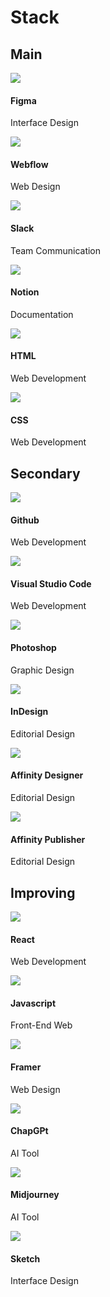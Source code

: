 # Stack

## Main

<div class="flex-grid">
    <div class="card-background col">
        <div class="card-icon">
            <img src="images/stack-figma.svg">
        </div>
        <div class="card-description">
            <h4 class="card-title">Figma</h4>
            <p class="card-paragraph">Interface Design</p>
        </div>
    </div>
    <div class="card-background col">
        <div class="card-icon">
            <img src="images/stack-webflow.svg">
        </div>
        <div class="card-description">
            <h4 class="card-title">Webflow</h4>
            <p class="card-paragraph">Web Design</p>
        </div>
    </div>
</div>

<div class="flex-grid">
    <div class="card-background col">
        <div class="card-icon">
            <img src="images/stack-slack.svg">
        </div>
        <div class="card-description">
            <h4 class="card-title">Slack</h4>
            <p class="card-paragraph">Team Communication</p>
        </div>
    </div>
    <div class="card-background col">
        <div class="card-icon">
            <img src="images/stack-notion.svg">
        </div>
        <div class="card-description">
            <h4 class="card-title">Notion</h4>
            <p class="card-paragraph">Documentation</p>
        </div>
    </div>          
</div>

<div class="flex-grid">
    <div class="card-background col">
        <div class="card-icon">
            <img src="images/stack-html5.svg">
        </div>
        <div class="card-description">
            <h4 class="card-title">HTML</h4>
            <p class="card-paragraph">Web Development</p>
        </div>
    </div>
    <div class="card-background col">
        <div class="card-icon">
            <img src="images/stack-css3.svg">
        </div>
        <div class="card-description">
            <h4 class="card-title">CSS</h4>
            <p class="card-paragraph">Web Development</p>
        </div>
    </div>
</div>

## Secondary

<div class="flex-grid">
    <div class="card-background col">
        <div class="card-icon">
            <img src="images/stack-github.svg">
        </div>
        <div class="card-description">
            <h4 class="card-title">Github</h4>
            <p class="card-paragraph">Web Development</p>
        </div>
    </div>
    <div class="card-background col">
        <div class="card-icon">
            <img src="images/stack-visual-studio-code.svg">
        </div>
        <div class="card-description">
            <h4 class="card-title">Visual Studio Code</h4>
            <p class="card-paragraph">Web Development</p>
        </div>
    </div>
</div>

<div class="flex-grid">
    <div class="card-background col">
        <div class="card-icon">
            <img src="images/stack-photoshop.svg">
        </div>
        <div class="card-description">
            <h4 class="card-title">Photoshop</h4>
            <p class="card-paragraph">Graphic Design</p>
        </div>
    </div>
    <div class="card-background col">
        <div class="card-icon">
            <img src="images/stack-indesign.svg">
        </div>
        <div class="card-description">
            <h4 class="card-title">InDesign</h4>
            <p class="card-paragraph">Editorial Design</p>
        </div>
    </div>
</div>

<div class="flex-grid">
    <div class="card-background col">
        <div class="card-icon">
            <img src="images/stack-affinity-designer.svg">
        </div>
        <div class="card-description">
            <h4 class="card-title">Affinity Designer</h4>
            <p class="card-paragraph">Editorial Design</p>
        </div>
    </div>
    <div class="card-background col">
        <div class="card-icon">
            <img src="images/stack-affinity-publisher.svg">
        </div>
        <div class="card-description">
            <h4 class="card-title">Affinity Publisher</h4>
            <p class="card-paragraph">Editorial Design</p>
        </div>
    </div>
</div>

## Improving

<div class="flex-grid">
    <div class="card-background col">
        <div class="card-icon">
            <img src="images/stack-react.svg">
        </div>
        <div class="card-description">
            <h4 class="card-title">React</h4>
            <p class="card-paragraph">Web Development</p>
        </div>
    </div>
    <div class="card-background col">
        <div class="card-icon">
            <img src="images/stack-javascript.svg">
        </div>
        <div class="card-description">
            <h4 class="card-title">Javascript</h4>
            <p class="card-paragraph">Front-End Web </p>
        </div>
    </div>
</div>

<div class="flex-grid">
    <div class="card-background col">
        <div class="card-icon">
            <img src="images/stack-framer.svg">
        </div>
        <div class="card-description">
            <h4 class="card-title">Framer</h4>
            <p class="card-paragraph">Web Design</p>
        </div>
    </div>
    <div class="card-background col">
        <div class="card-icon">
            <img src="images/stack-chatgpt.svg">
        </div>
        <div class="card-description">
            <h4 class="card-title">ChapGPt</h4>
            <p class="card-paragraph">AI Tool</p>
        </div>
    </div>
</div>

<div class="flex-grid">
    <div class="card-background col">
        <div class="card-icon">
            <img src="images/stack-midjourney.svg">
        </div>
        <div class="card-description">
            <h4 class="card-title">Midjourney</h4>
            <p class="card-paragraph">AI Tool</p>
        </div>
    </div>
    <div class="card-background col">
        <div class="card-icon">
            <img src="images/stack-sketch.svg">
        </div>
        <div class="card-description">
            <h4 class="card-title">Sketch</h4>
            <p class="card-paragraph">Interface Design</p>
        </div>
    </div>
</div>
